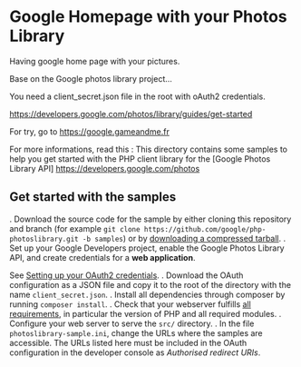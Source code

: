 # Google Homepage with your Photos Library 

Having google home page with your pictures.

Base on the Google photos library project...

You need a client_secret.json file in the root with oAuth2 credentials.

https://developers.google.com/photos/library/guides/get-started

For try, go to https://google.gameandme.fr

For more informations, read this :
This directory contains some samples to help you get started with the PHP
client library for the [Google Photos Library API] https://developers.google.com/photos 

## Get started with the samples

. Download the source code for the sample by either cloning this repository and branch 
(for example `git clone https://github.com/google/php-photoslibrary.git -b samples`) 
or by [downloading a compressed tarball](../../blob/master/README.md#downloading-a-compressed-tarball).
. Set up your Google Developers project, enable the Google Photos Library API,
   and create credentials for a **web application**. 
    
   See [Setting up your OAuth2 credentials](../../blob/master/README.md#Setting-up-your-OAuth2-credentials).
. Download the OAuth configuration as a JSON file and copy it to the root of the directory with the name `client_secret.json`. 
. Install all dependencies through composer by running `composer install`.
. Check that your webserver fulfills [all requirements](../README.md#requirements-and-preparation),
   in particular the version of PHP and all required modules.
. Configure your web server to serve the `src/` directory.
. In the file `photoslibrary-sample.ini`, change the URLs where the samples are accessible. The URLs
   listed here must be included in the OAuth configuration in the developer console as 
   *Authorised redirect URIs*. 
